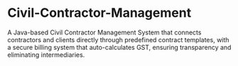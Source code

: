 # Civil-Contractor-Management
A Java-based Civil Contractor Management System that connects contractors and clients directly through predefined contract templates, with a secure billing system that auto-calculates GST, ensuring transparency and eliminating intermediaries.

